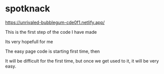 # spotknack

https://unrivaled-bubblegum-cde0f1.netlify.app/

This is the first step of the code I have made

Its very hopefull for me

The easy page code is starting  first time, then

It will be difficult for the first time, but once we get used to it, it will be very easy.
